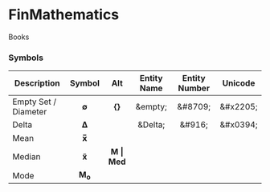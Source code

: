 # FinMathematics
Books

### Symbols
| Description | Symbol | Alt | Entity Name | Entity Number | Unicode |
| ----------- |:------:|:---:|:-----------:|:-------------:|:-------:|
| Empty Set / Diameter   | **∅**  | **{}** | \&empty; | \&#8709; | \&#x2205; |
| Delta       | **Δ**  |     | \&Delta; | \&#916; | \&#x0394; |
| Mean        | **x̅**  |     |     |     |     |
| Median      | **x̃**  | **M \| Med** |     |     |     |
| Mode        | **M<sub>o</sub>** | |     |     |     |
